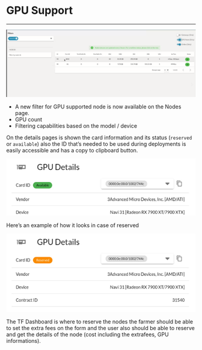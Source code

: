 <h1> GPU Support </h1>

***

![GPU support](../img/explorer_gpu.png)

- A new filter for GPU supported node is now available on the Nodes page.
- GPU count
- Filtering capabilities based on the model / device

On the details pages is shown the card information and its status (`reserved` or `available`) also the ID that’s needed to be used during deployments is easily accessible and has a copy to clipboard button.

![GPU details](../img/gpu_details.png)

Here’s an example of how it looks in case of reserved

![GPU details](../img/gpu_details_reserved.png)

The TF Dashboard is where to reserve the nodes the farmer should be able to set the extra fees on the form and the user also should be able to reserve and get the details of the node (cost including the extrafees, GPU informations).
